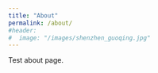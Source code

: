 ```yaml
---
title: "About"
permalink: /about/
#header:
#  image: "/images/shenzhen_guoqing.jpg"
---
```


Test about page.
